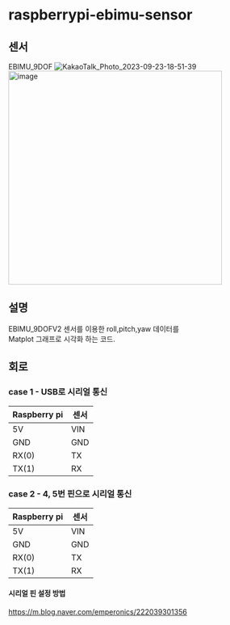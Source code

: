 # raspberrypi-ebimu-sensor

## 센서 
EBIMU_9DOF
![KakaoTalk_Photo_2023-09-23-18-51-39](https://github.com/taeseokyang/arduino-ebimu-sensor/assets/136783693/c5f34991-6b49-4232-9669-e9451e0ed461)
<img width="423" alt="image" src="https://github.com/taeseokyang/arduino-ebimu-sensor/assets/136783693/c77a135e-a92b-49fd-aa26-529e0a934bb2">

## 설명
EBIMU_9DOFV2 센서를 이용한 roll,pitch,yaw 데이터를</br>
Matplot 그래프로 시각화 하는 코드.</br>

## 회로

### case 1 - USB로 시리얼 통신
|Raspberry pi|센서|
|---|---|
|5V|VIN|
|GND|GND|
|RX(0)|TX|
|TX(1)|RX|

### case 2 - 4, 5번 핀으로 시리얼 통신
|Raspberry pi|센서|
|---|---|
|5V|VIN|
|GND|GND|
|RX(0)|TX|
|TX(1)|RX|

#### 시리얼 핀 설정 방법 
https://m.blog.naver.com/emperonics/222039301356




